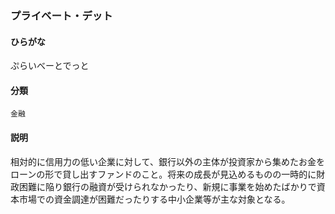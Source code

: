 <div style="display:none;">

## [あ行](securities-terms?id=あ行)
## [か行](securities-terms?id=か行)
## [さ行](securities-terms?id=さ行)
## [た行](securities-terms?id=た行)
## [な行](securities-terms?id=な行)
## [は行](securities-terms?id=は行)

</div>

### プライベート・デット

#### ひらがな

ぷらいべーとでっと

#### 分類

`金融`

#### 説明

相対的に信用力の低い企業に対して、銀行以外の主体が投資家から集めたお金をローンの形で貸し出すファンドのこと。将来の成長が見込めるものの一時的に財政困難に陥り銀行の融資が受けられなかったり、新規に事業を始めたばかりで資本市場での資金調達が困難だったりする中小企業等が主な対象となる。

<div style="display:none;">

## [ま行](securities-terms?id=ま行)
## [や行](securities-terms?id=や行)
## [ら行](securities-terms?id=ら行)
## [わ行](securities-terms?id=わ行)
## [英数字・記号](securities-terms?id=英数字・記号)

</div>

